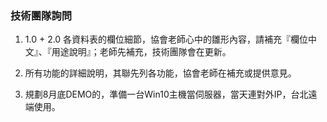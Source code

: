 ### 技術團隊詢問

1. 1.0 + 2.0 各資料表的欄位細節，協會老師心中的雛形內容，請補充『欄位中文』、『用途說明』；老師先補充，技術團隊會在更新。

2. 所有功能的詳細說明，其聯先列各功能，協會老師在補充或提供意見。

3. 規劃8月底DEMO的，準備一台Win10主機當伺服器，當天連對外IP，台北遠端使用。
